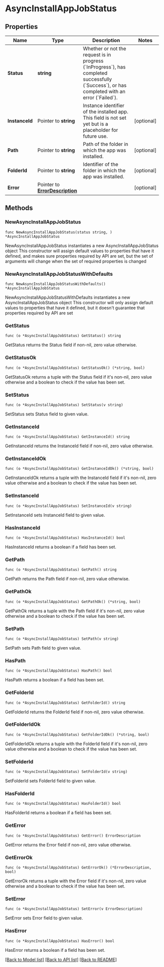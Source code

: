 # AsyncInstallAppJobStatus

## Properties

Name | Type | Description | Notes
------------ | ------------- | ------------- | -------------
**Status** | **string** | Whether or not the request is in progress (&#x60;InProgress&#x60;), has completed successfully (&#x60;Success&#x60;), or has completed with an error (&#x60;Failed&#x60;). | 
**InstanceId** | Pointer to **string** | Instance identifier of the installed app. This field is not set yet but is a placeholder for future use. | [optional] 
**Path** | Pointer to **string** | Path of the folder in which the app was installed. | [optional] 
**FolderId** | Pointer to **string** | Identifier of the folder in which the app was installed. | [optional] 
**Error** | Pointer to [**ErrorDescription**](ErrorDescription.md) |  | [optional] 

## Methods

### NewAsyncInstallAppJobStatus

`func NewAsyncInstallAppJobStatus(status string, ) *AsyncInstallAppJobStatus`

NewAsyncInstallAppJobStatus instantiates a new AsyncInstallAppJobStatus object
This constructor will assign default values to properties that have it defined,
and makes sure properties required by API are set, but the set of arguments
will change when the set of required properties is changed

### NewAsyncInstallAppJobStatusWithDefaults

`func NewAsyncInstallAppJobStatusWithDefaults() *AsyncInstallAppJobStatus`

NewAsyncInstallAppJobStatusWithDefaults instantiates a new AsyncInstallAppJobStatus object
This constructor will only assign default values to properties that have it defined,
but it doesn't guarantee that properties required by API are set

### GetStatus

`func (o *AsyncInstallAppJobStatus) GetStatus() string`

GetStatus returns the Status field if non-nil, zero value otherwise.

### GetStatusOk

`func (o *AsyncInstallAppJobStatus) GetStatusOk() (*string, bool)`

GetStatusOk returns a tuple with the Status field if it's non-nil, zero value otherwise
and a boolean to check if the value has been set.

### SetStatus

`func (o *AsyncInstallAppJobStatus) SetStatus(v string)`

SetStatus sets Status field to given value.


### GetInstanceId

`func (o *AsyncInstallAppJobStatus) GetInstanceId() string`

GetInstanceId returns the InstanceId field if non-nil, zero value otherwise.

### GetInstanceIdOk

`func (o *AsyncInstallAppJobStatus) GetInstanceIdOk() (*string, bool)`

GetInstanceIdOk returns a tuple with the InstanceId field if it's non-nil, zero value otherwise
and a boolean to check if the value has been set.

### SetInstanceId

`func (o *AsyncInstallAppJobStatus) SetInstanceId(v string)`

SetInstanceId sets InstanceId field to given value.

### HasInstanceId

`func (o *AsyncInstallAppJobStatus) HasInstanceId() bool`

HasInstanceId returns a boolean if a field has been set.

### GetPath

`func (o *AsyncInstallAppJobStatus) GetPath() string`

GetPath returns the Path field if non-nil, zero value otherwise.

### GetPathOk

`func (o *AsyncInstallAppJobStatus) GetPathOk() (*string, bool)`

GetPathOk returns a tuple with the Path field if it's non-nil, zero value otherwise
and a boolean to check if the value has been set.

### SetPath

`func (o *AsyncInstallAppJobStatus) SetPath(v string)`

SetPath sets Path field to given value.

### HasPath

`func (o *AsyncInstallAppJobStatus) HasPath() bool`

HasPath returns a boolean if a field has been set.

### GetFolderId

`func (o *AsyncInstallAppJobStatus) GetFolderId() string`

GetFolderId returns the FolderId field if non-nil, zero value otherwise.

### GetFolderIdOk

`func (o *AsyncInstallAppJobStatus) GetFolderIdOk() (*string, bool)`

GetFolderIdOk returns a tuple with the FolderId field if it's non-nil, zero value otherwise
and a boolean to check if the value has been set.

### SetFolderId

`func (o *AsyncInstallAppJobStatus) SetFolderId(v string)`

SetFolderId sets FolderId field to given value.

### HasFolderId

`func (o *AsyncInstallAppJobStatus) HasFolderId() bool`

HasFolderId returns a boolean if a field has been set.

### GetError

`func (o *AsyncInstallAppJobStatus) GetError() ErrorDescription`

GetError returns the Error field if non-nil, zero value otherwise.

### GetErrorOk

`func (o *AsyncInstallAppJobStatus) GetErrorOk() (*ErrorDescription, bool)`

GetErrorOk returns a tuple with the Error field if it's non-nil, zero value otherwise
and a boolean to check if the value has been set.

### SetError

`func (o *AsyncInstallAppJobStatus) SetError(v ErrorDescription)`

SetError sets Error field to given value.

### HasError

`func (o *AsyncInstallAppJobStatus) HasError() bool`

HasError returns a boolean if a field has been set.


[[Back to Model list]](../README.md#documentation-for-models) [[Back to API list]](../README.md#documentation-for-api-endpoints) [[Back to README]](../README.md)


